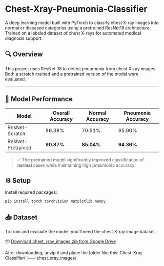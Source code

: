# Chest-Xray-Pneumonia-Classifier
A deep learning model built with PyTorch to classify chest X-ray images into normal or diseased categories using a pretrained ResNet18 architecture. Trained on a labeled dataset of chest X-rays for automated medical diagnosis support.

## 🔍 Overview

This project uses ResNet-18 to detect pneumonia from chest X-ray images. Both a scratch-trained and a pretrained version of the model were evaluated.

---

## 🧠 Model Performance

| Model              | Overall Accuracy | Normal Accuracy | Pneumonia Accuracy |
|--------------------|------------------|------------------|---------------------|
| ResNet-Scratch     | 86.38%           | 70.51%           | 95.90%              |
| ResNet-Pretrained  | **90.87%**       | **85.04%**       | **94.36%**          |

> ✅ The pretrained model significantly improved classification of **normal** cases while maintaining high pneumonia accuracy.

## ⚙️ Setup

Install required packages:

```bash
pip install torch torchvision matplotlib numpy
```

## 📥 Dataset

To train and evaluate the model, you'll need the chest X-ray image dataset.

📦 [Download chest_xray_images.zip from Google Drive](https://drive.google.com/file/d/1oIvqqSvuJ0EVwgg9rk00pRUVRJvkRCED/view?usp=sharing)

After downloading, unzip it and place the folder like this:
Chest-Xray-Classifier/ ├── chest_xray_images/
